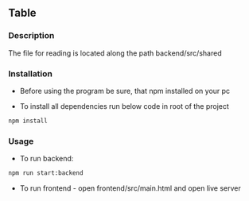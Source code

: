 ## Table

### Description

The file for reading is located along the path backend/src/shared

### Installation

- Before using the program be sure, that npm installed on your pc

- To install all dependencies run below code in root of the project

```bash
npm install
```

### Usage

- To run backend:
```bash
npm run start:backend
```

- To run frontend - open frontend/src/main.html and open live server